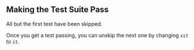 ## Making the Test Suite Pass

All but the first test have been skipped.

Once you get a test passing, you can unskip the next one by
changing `xit` to `it`.

